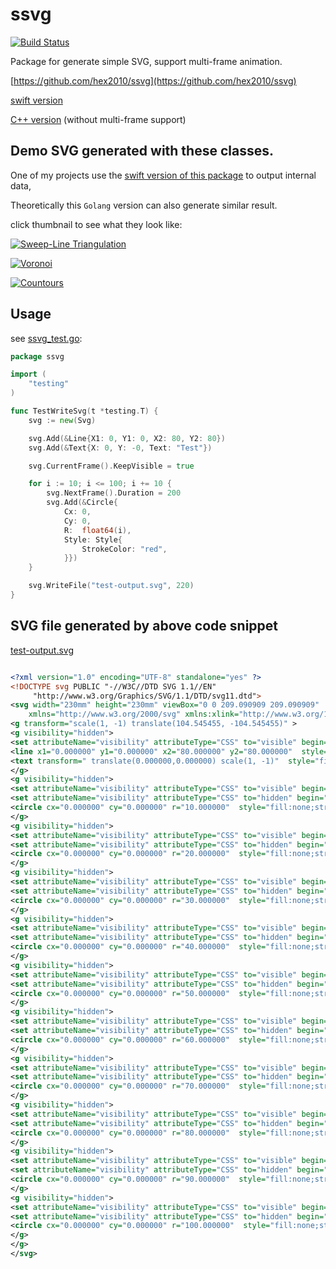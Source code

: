# ssvg

[![Build Status](https://travis-ci.org/hex2010/ssvg.svg?branch=master)](https://travis-ci.org/hex2010/ssvg)

Package for generate simple SVG, support multi-frame animation.

[https://github.com/hex2010/ssvg](https://github.com/hex2010/ssvg)


[swift version](https://github.com/hex2010/swift-simple-svg)

[C++ version](https://github.com/hex2010/write_svg) (without multi-frame support)


## Demo SVG generated with these classes.

One of my projects use the [swift version of this package](https://github.com/hex2010/swift-simple-svg) to output internal data,

Theoretically this `Golang` version can also generate similar result.

click thumbnail to see what they look like:


[![Sweep-Line Triangulation](https://github.com/hex2010/swift-simple-svg/blob/master/demo/sweep-tri.png?raw=true)](https://github.com/hex2010/swift-simple-svg/blob/master/demo/sweep-tri.svg?raw=true)


[![Voronoi](https://github.com/hex2010/swift-simple-svg/blob/master/demo/voronoi.png?raw=true)](https://github.com/hex2010/swift-simple-svg/blob/master/demo/voronoi.svg?raw=true)


[![Countours](https://github.com/hex2010/swift-simple-svg/blob/master/demo/contours.png?raw=true)](https://github.com/hex2010/swift-simple-svg/blob/master/demo/countours.svg?raw=true)



## Usage

see [ssvg_test.go](./ssvg_test.go):

```go
package ssvg

import (
	"testing"
)

func TestWriteSvg(t *testing.T) {
	svg := new(Svg)

	svg.Add(&Line{X1: 0, Y1: 0, X2: 80, Y2: 80})
	svg.Add(&Text{X: 0, Y: -0, Text: "Test"})

	svg.CurrentFrame().KeepVisible = true

	for i := 10; i <= 100; i += 10 {
		svg.NextFrame().Duration = 200
		svg.Add(&Circle{
			Cx: 0,
			Cy: 0,
			R:  float64(i),
			Style: Style{
				StrokeColor: "red",
			}})
	}

	svg.WriteFile("test-output.svg", 220)
}

```

## SVG file generated by above code snippet

[test-output.svg](./test-output.svg)

```xml

<?xml version="1.0" encoding="UTF-8" standalone="yes" ?>
<!DOCTYPE svg PUBLIC "-//W3C//DTD SVG 1.1//EN"
     "http://www.w3.org/Graphics/SVG/1.1/DTD/svg11.dtd">
<svg width="230mm" height="230mm" viewBox="0 0 209.090909 209.090909"
    xmlns="http://www.w3.org/2000/svg" xmlns:xlink="http://www.w3.org/1999/xlink">
<g transform="scale(1, -1) translate(104.545455, -104.545455)" >
<g visibility="hidden">
<set attributeName="visibility" attributeType="CSS" to="visible" begin="0ms" dur="1000ms" fill="freeze" />
<line x1="0.000000" y1="0.000000" x2="80.000000" y2="80.000000"  style="fill:none;stroke:#000000;stroke-width:0.272727" opacity="1.000000" />
<text transform=" translate(0.000000,0.000000) scale(1, -1)"  style="fill:#000000;stroke:none;stroke-width:0.000000;font-size:0.272727em" >Test</text>
</g>
<g visibility="hidden">
<set attributeName="visibility" attributeType="CSS" to="visible" begin="1000ms" dur="200ms" fill="freeze" />
<set attributeName="visibility" attributeType="CSS" to="hidden" begin="1200ms" dur="1s" fill="freeze" />
<circle cx="0.000000" cy="0.000000" r="10.000000"  style="fill:none;stroke:red;stroke-width:0.272727" opacity="1.000000" />
</g>
<g visibility="hidden">
<set attributeName="visibility" attributeType="CSS" to="visible" begin="1200ms" dur="200ms" fill="freeze" />
<set attributeName="visibility" attributeType="CSS" to="hidden" begin="1400ms" dur="1s" fill="freeze" />
<circle cx="0.000000" cy="0.000000" r="20.000000"  style="fill:none;stroke:red;stroke-width:0.272727" opacity="1.000000" />
</g>
<g visibility="hidden">
<set attributeName="visibility" attributeType="CSS" to="visible" begin="1400ms" dur="200ms" fill="freeze" />
<set attributeName="visibility" attributeType="CSS" to="hidden" begin="1600ms" dur="1s" fill="freeze" />
<circle cx="0.000000" cy="0.000000" r="30.000000"  style="fill:none;stroke:red;stroke-width:0.272727" opacity="1.000000" />
</g>
<g visibility="hidden">
<set attributeName="visibility" attributeType="CSS" to="visible" begin="1600ms" dur="200ms" fill="freeze" />
<set attributeName="visibility" attributeType="CSS" to="hidden" begin="1800ms" dur="1s" fill="freeze" />
<circle cx="0.000000" cy="0.000000" r="40.000000"  style="fill:none;stroke:red;stroke-width:0.272727" opacity="1.000000" />
</g>
<g visibility="hidden">
<set attributeName="visibility" attributeType="CSS" to="visible" begin="1800ms" dur="200ms" fill="freeze" />
<set attributeName="visibility" attributeType="CSS" to="hidden" begin="2000ms" dur="1s" fill="freeze" />
<circle cx="0.000000" cy="0.000000" r="50.000000"  style="fill:none;stroke:red;stroke-width:0.272727" opacity="1.000000" />
</g>
<g visibility="hidden">
<set attributeName="visibility" attributeType="CSS" to="visible" begin="2000ms" dur="200ms" fill="freeze" />
<set attributeName="visibility" attributeType="CSS" to="hidden" begin="2200ms" dur="1s" fill="freeze" />
<circle cx="0.000000" cy="0.000000" r="60.000000"  style="fill:none;stroke:red;stroke-width:0.272727" opacity="1.000000" />
</g>
<g visibility="hidden">
<set attributeName="visibility" attributeType="CSS" to="visible" begin="2200ms" dur="200ms" fill="freeze" />
<set attributeName="visibility" attributeType="CSS" to="hidden" begin="2400ms" dur="1s" fill="freeze" />
<circle cx="0.000000" cy="0.000000" r="70.000000"  style="fill:none;stroke:red;stroke-width:0.272727" opacity="1.000000" />
</g>
<g visibility="hidden">
<set attributeName="visibility" attributeType="CSS" to="visible" begin="2400ms" dur="200ms" fill="freeze" />
<set attributeName="visibility" attributeType="CSS" to="hidden" begin="2600ms" dur="1s" fill="freeze" />
<circle cx="0.000000" cy="0.000000" r="80.000000"  style="fill:none;stroke:red;stroke-width:0.272727" opacity="1.000000" />
</g>
<g visibility="hidden">
<set attributeName="visibility" attributeType="CSS" to="visible" begin="2600ms" dur="200ms" fill="freeze" />
<set attributeName="visibility" attributeType="CSS" to="hidden" begin="2800ms" dur="1s" fill="freeze" />
<circle cx="0.000000" cy="0.000000" r="90.000000"  style="fill:none;stroke:red;stroke-width:0.272727" opacity="1.000000" />
</g>
<g visibility="hidden">
<set attributeName="visibility" attributeType="CSS" to="visible" begin="2800ms" dur="200ms" fill="freeze" />
<set attributeName="visibility" attributeType="CSS" to="hidden" begin="3000ms" dur="1s" fill="freeze" />
<circle cx="0.000000" cy="0.000000" r="100.000000"  style="fill:none;stroke:red;stroke-width:0.272727" opacity="1.000000" />
</g>
</g>
</svg>


```
